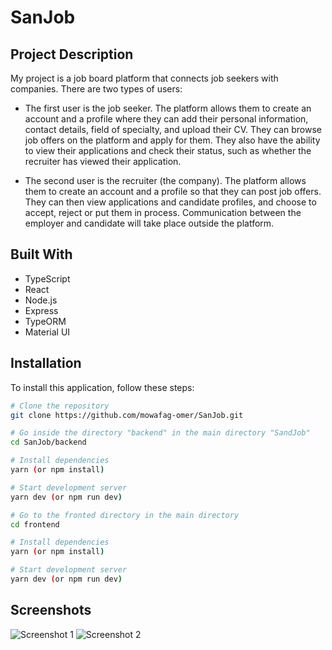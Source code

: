 # SanJob

## Project Description

My project is a job board platform that connects job seekers with companies. There are two types of users:

- The first user is the job seeker. The platform allows them to create an account and a profile where they can add their personal information, contact details, field of specialty, and upload their CV. They can browse job offers on the platform and apply for them. They also have the ability to view their applications and check their status, such as whether the recruiter has viewed their application.

- The second user is the recruiter (the company). The platform allows them to create an account and a profile so that they can post job offers. They can then view applications and candidate profiles, and choose to accept, reject or put them in process. Communication between the employer and candidate will take place outside the platform.

## Built With

- TypeScript
- React
- Node.js
- Express
- TypeORM
- Material UI

## Installation

To install this application, follow these steps:

```bash
# Clone the repository
git clone https://github.com/mowafag-omer/SanJob.git

# Go inside the directory "backend" in the main directory "SandJob"
cd SanJob/backend

# Install dependencies
yarn (or npm install)

# Start development server
yarn dev (or npm run dev)

# Go to the fronted directory in the main directory
cd frontend

# Install dependencies
yarn (or npm install)

# Start development server
yarn dev (or npm run dev)
```

## Screenshots

![Screenshot 1](/screenshots/screenshot1.png)
![Screenshot 2](/screenshots/screenshot2.png)